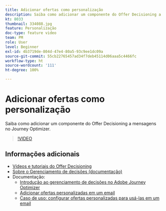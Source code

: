 ```yaml
---
title: Adicionar ofertas como personalização
description: Saiba como adicionar um componente do Offer Decisioning a mensagens no Journey Optimizer.
kt: 8033
thumbnail: 334088.jpg
feature: Personalização
doc-type: feature video
team: PM
role: User
level: Beginner
exl-id: 4b3719de-804d-47e4-80a5-93c9ee1dc09a
source-git-commit: 55cb22765457ad34f7deb45114d06aaa5c4466fc
workflow-type: ht
source-wordcount: '111'
ht-degree: 100%

---
```


# Adicionar ofertas como personalização

Saiba como adicionar um componente do Offer Decisioning a mensagens no Journey Optimizer.

>[!VIDEO](https://video.tv.adobe.com/v/334088?quality=12)

## Informações adicionais

* [Vídeos e tutoriais do Offer Decisioning](https://experienceleague.adobe.com/docs/offer-decisioning-learn/tutorials/overview.html?lang=pt-BR)
* [Sobre o Gerenciamento de decisões (documentação)](https://experienceleague.adobe.com/docs/journey-optimizer/using/offer-decisioniong/get-started/starting-offer-decisioning.html?lang=pt-BR)
* Documentação:
   * [Introdução ao gerenciamento de decisões no Adobe Journey Optimizer](https://experienceleague.adobe.com/docs/journey-optimizer/using/offer-decisioniong/get-started/starting-offer-decisioning.html?lang=pt-BR)
   * [Adicionar ofertas personalizadas em um email](https://experienceleague.adobe.com/docs/journey-optimizer/using/personalization/deliver-personalized-offers.html?lang=pt-BR)
   * [Caso de uso: configurar ofertas personalizadas para usá-las em um email](https://experienceleague.adobe.com/docs/journey-optimizer/using/offer-decisioniong/get-started/offers-e2e.html?lang=pt-BR)
